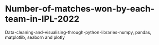 # Number-of-matches-won-by-each-team-in-IPL-2022
Data-cleaning-and-visualising-through-python-libraries-numpy, pandas, matplotlib, seaborn and plotly
